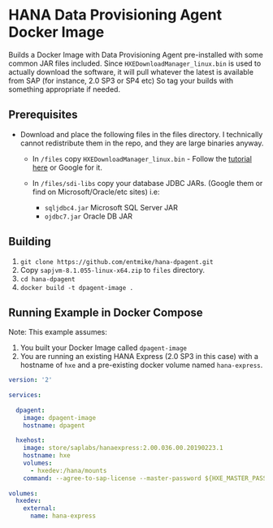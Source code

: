 # HANA Data Provisioning Agent Docker Image

Builds a Docker Image with Data Provisioning Agent pre-installed with some common JAR files included.  Since `HXEDownloadManager_linux.bin` is used to actually download the software, it will pull whatever the latest is available from SAP (for instance, 2.0 SP3 or SP4 etc)  So tag your builds with something appropriate if needed.

## Prerequisites

- Download and place the following files in the files directory.  I technically cannot redistribute them in the repo, and they are large binaries anyway.

   - In `/files` copy `HXEDownloadManager_linux.bin` - Follow the [tutorial here](https://developers.sap.com/tutorials/hxe-ua-register.html) or Google for it.
   - In `/files/sdi-libs` copy your database JDBC JARs.  (Google them or find on Microsoft/Oracle/etc sites) i.e:
     
     - `sqljdbc4.jar` Microsoft SQL Server JAR
     - `ojdbc7.jar` Oracle DB JAR

## Building

   1. `git clone https://github.com/entmike/hana-dpagent.git`
   2. Copy `sapjvm-8.1.055-linux-x64.zip` to `files` directory.
   3. `cd hana-dpagent`
   4. `docker build -t dpagent-image .`

## Running Example in Docker Compose

Note: This example assumes:

  1. You built your Docker Image called `dpagent-image`
  2. You are running an existing HANA Express (2.0 SP3 in this case) with a hostname of `hxe` and a pre-existing docker volume named `hana-express`.

```yaml
version: '2'
    
services:
    
  dpagent:
    image: dpagent-image
    hostname: dpagent
          
  hxehost:
    image: store/saplabs/hanaexpress:2.00.036.00.20190223.1
    hostname: hxe
    volumes:
      - hxedev:/hana/mounts
    command: --agree-to-sap-license --master-password ${HXE_MASTER_PASSWORD}
    
volumes:
  hxedev:
    external:
      name: hana-express
```

